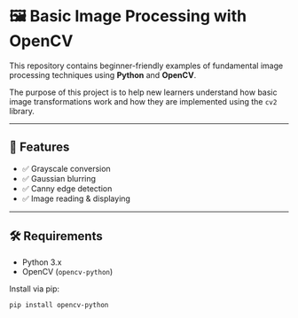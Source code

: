 # 🖼️ Basic Image Processing with OpenCV

This repository contains beginner-friendly examples of fundamental image processing techniques using **Python** and **OpenCV**.

The purpose of this project is to help new learners understand how basic image transformations work and how they are implemented using the `cv2` library.

---

## 📌 Features

- ✅ Grayscale conversion
- ✅ Gaussian blurring
- ✅ Canny edge detection
- ✅ Image reading & displaying

---

## 🛠️ Requirements

- Python 3.x  
- OpenCV (`opencv-python`)

Install via pip:

```bash
pip install opencv-python
